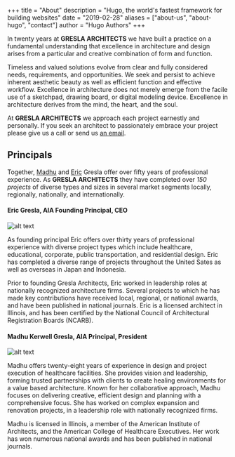 +++
title = "About"
description = "Hugo, the world's fastest framework for building websites"
date = "2019-02-28"
aliases = ["about-us", "about-hugo", "contact"]
author = "Hugo Authors"
+++

In twenty years at **GRESLA ARCHITECTS** we have built a practice on a fundamental understanding that excellence in architecture and design arises from a particular and creative combination of form and function.

Timeless and valued solutions evolve from clear and fully considered needs, requirements, and opportunities. We seek and persist to achieve inherent aesthetic beauty as well as efficient function and effective workflow. Excellence in architecture does not merely emerge from the facile use of a sketchpad, drawing board, or digital modeling device. Excellence in architecture derives from the mind, the heart, and the soul.

At **GRESLA ARCHITECTS**  we approach each project earnestly and personally. If you seek an architect to passionately embrace your project please give us a call or send us [an email](info@greslaarchitects.com).


## Principals

Together, [Madhu](https://www.linkedin.com/in/madhu-gresla-62903143/?authType=NAME_SEARCH&authToken=5BLJ&locale=en_US&trk=tyah&trkInfo=clickedVertical%3Amynetwork%2CclickedEntityId%3A152350017%2CauthType%3ANAME_SEARCH%2Cidx%3A1-1-1%2CtarId%3A1463342029683%2Ctas%3Amadhu) and [Eric](https://www.linkedin.com/in/eric-gresla-aia-acha-97852113/) Gresla offer over fifty years of professional experience. As **GRESLA ARCHITECTS** they have completed over *150 projects* of diverse types and sizes in several market segments locally, regionally, nationally, and internationally.


#### Eric Gresla, AIA Founding Principal, CEO
![alt text](/img/portraits/ecg.jpg)

As founding principal Eric offers over thirty years of professional experience with diverse project types which include healthcare, educational, corporate, public transportation, and residential design. Eric has completed a diverse range of projects throughout the United Sates as well as overseas in Japan and Indonesia.

Prior to founding Gresla Architects, Eric worked in leadership roles at nationally recognized architecture firms. Several projects to which he has made key contributions have received local, regional, or national awards, and have been published in national journals. Eric is a licensed architect in Illinois, and has been certified by the National Council of Architectural Registration Boards (NCARB).

#### Madhu Kerwell Gresla, AIA Principal, President
![alt text](/img/portraits/mkg.jpg)

Madhu offers twenty-eight years of experience in design and project execution of healthcare facilities. She provides vision and leadership, forming trusted partnerships with clients to create healing environments for a value based architecture. Known for her collaborative approach, Madhu focuses on delivering creative, efficient design and planning with a comprehensive focus. She has worked on complex expansion and renovation projects, in a leadership role with nationally recognized firms.

Madhu is licensed in Illinois, a member of the American Institute of Architects, and the American College of Healthcare Executives. Her work has won numerous national awards and has been published in national journals.